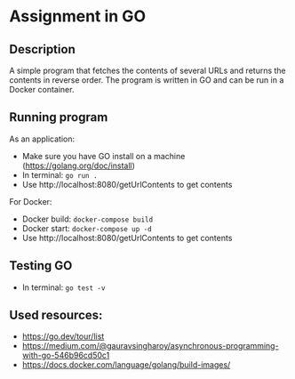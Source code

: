 # Assignment in GO

## Description

A simple program that fetches the contents of several URLs and returns the contents in reverse order.
The program is written in GO and can be run in a Docker container.

## Running program

As an application:
* Make sure you have GO install on a machine (https://golang.org/doc/install)
* In terminal: `go run .`
* Use http://localhost:8080/getUrlContents to get contents

For Docker:
* Docker build: `docker-compose build`
* Docker start: `docker-compose up -d`
* Use http://localhost:8080/getUrlContents to get contents

## Testing GO

* In terminal: `go test -v`

## Used resources:
* https://go.dev/tour/list
* https://medium.com/@gauravsingharoy/asynchronous-programming-with-go-546b96cd50c1
* https://docs.docker.com/language/golang/build-images/
